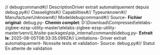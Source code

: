 // debugcommand#// DescriptionDriver extrait automatiquement depuis debug.py#// Classelights#// Capabilities#// Typeunknown#// ManufacturerUnknown#// Modeldebugcommand#// Source- **Fichier original**: debug.py- **Chemin complet**: D:\Download\Compressed\elelabs-zigbee-ezsp-utility-master\elelabs-zigbee-ezsp-utility-master\venv\Lib\site-packages\pip\_internal\commands\debug.py- **Extrait le**: 2025-08-05T08:33:35.099Z#// Limitations- Driver extrait automatiquement- Ncessite tests et validation- Source: debug.py#// Statut En attente de validation